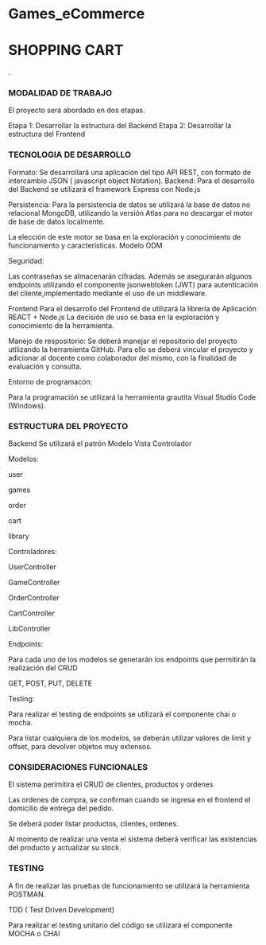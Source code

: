 # Games_eCommerce
<h1> SHOPPING CART </h1>.


<h3>MODALIDAD DE TRABAJO</h3>

El proyecto será abordado en dos etapas.

Etapa 1: Desarrollar la estructura del Backend
Etapa 2: Desarrollar  la estructura del Frontend

<h3>TECNOLOGIA DE DESARROLLO</h3>
Formato:
Se desarrollará una aplicación del tipo API REST, con formato de intercambio JSON ( javascript object Notation).
Backend:
Para el desarrollo del Backend se utilizará el framework Express con Node.js 

Persistencia:
Para la persistencia de datos se utilizará la base de datos no relacional MongoDB, utilizando la versión Atlas para no descargar el motor de base de datos localmente.

La elección de este motor se basa en la exploración y conocimiento de funcionamiento y características. Modelo ODM

Seguridad:

Las contraseñas se almacenarán cifradas.
Además se asegurarán algunos endpoints utilizando el componente jsonwebtoken (JWT) 
para autenticación del cliente,implementado mediante el uso de un middleware.


Frontend
Para el desarrollo del Frontend de utilizará la librería de Aplicación REACT + Node.js
La decisión de uso se basa en la exploración y conocimiento de la herramienta.

Manejo de respositorio:
Se deberá manejar el repositorio del proyecto utilizando la herramienta GitHub.
Para ello se deberá vincular el proyecto y adicionar al docente como colaborador del mismo,
con la finalidad de evaluación y consulta.

Entorno de programacón:

Para la programación se utilizará la herramienta grautita Visual Studio Code (Windows).


<h3>ESTRUCTURA DEL PROYECTO</h3>
Backend
Se utilizará el patrón Modelo Vista Controlador

Modelos:
 
 user
 
 games
 
 order
 
 cart
 
 library
 
 Controladores:
 
 UserController
 
 GameController
 
 OrderController
 
 CartController
 
 LibController
 
 
 Endpoints:
 
 Para cada uno de los modelos se generarán los endpoints que permitirán la realización del CRUD
 
 GET, POST, PUT, DELETE
 
 Testing:
 
 Para realizar el testing de endpoints se utilizará el componente chai o mocha.
 
 Para listar cualquiera de los modelos, se deberán utilizar valores de limit y offset, para devolver objetos muy extensos.
 
 
 

<h3>CONSIDERACIONES FUNCIONALES</h3>

El sistema perimitira el CRUD de clientes, productos y ordenes

Las ordenes de compra, se confirman cuando se ingresa en el frontend el domicilio de entrega del pedido.

Se deberá poder listar productos, clientes, ordenes.

Al momento de realizar una venta el sistema deberá verificar las existencias del producto y actualizar su stock.


<h3>TESTING </h3>

A  fin de realizar las pruebas de funcionamiento se utilizará la herramienta POSTMAN.

TDD ( Test Driven Development)

Para realizar el testing unitario del código se utilizará el componente MOCHA o CHAI
